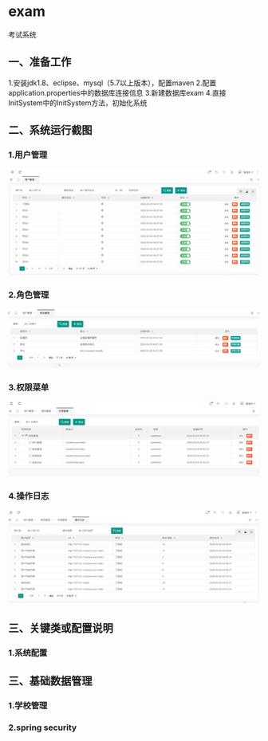 # exam
考试系统

## 一、准备工作
1.安装jdk1.8、eclipse、mysql（5.7以上版本），配置maven
2.配置application.properties中的数据库连接信息
3.新建数据库exam
4.直接InitSystem中的InitSystem方法，初始化系统

## 二、系统运行截图
### 1.用户管理
![image](https://github.com/dinggz1982/exam/blob/master/snapshots/user.png)
### 2.角色管理
![image](https://github.com/dinggz1982/exam/blob/master/snapshots/role.png)
### 3.权限菜单
![image](https://github.com/dinggz1982/exam/blob/master/snapshots/resource.png)
### 4.操作日志
![image](https://github.com/dinggz1982/exam/blob/master/snapshots/operation.png)
## 三、关键类或配置说明
### 1.系统配置

## 三、基础数据管理
### 1.学校管理


### 2.spring security



